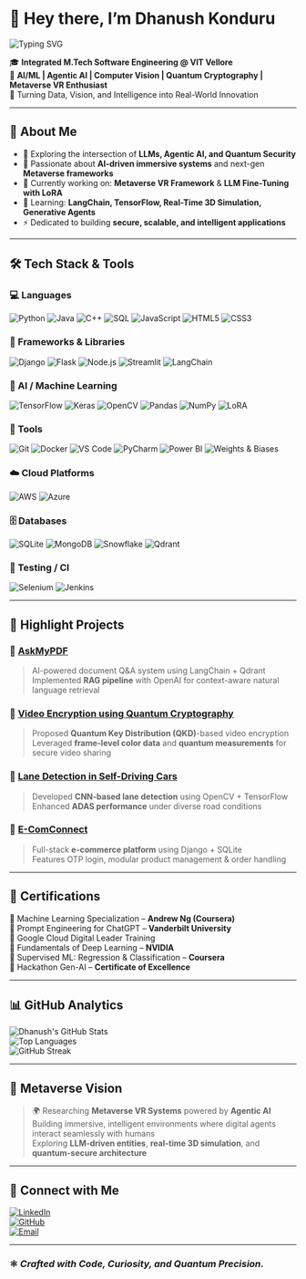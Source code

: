 # 👋 Hey there, I’m **Dhanush Konduru**

![Typing SVG](https://readme-typing-svg.herokuapp.com?font=Fira+Code&size=24&pause=1000&color=00FFCC&width=500&lines=AI%2FML+Engineer;Agentic+AI+Researcher;Metaverse+Innovator)

🎓 **Integrated M.Tech Software Engineering @ VIT Vellore**  
🤖 **AI/ML | Agentic AI | Computer Vision | Quantum Cryptography | Metaverse VR Enthusiast**  
🚀 Turning Data, Vision, and Intelligence into Real-World Innovation  

---

## 🧠 About Me  

- 🎯 Exploring the intersection of **LLMs, Agentic AI, and Quantum Security**  
- 🧠 Passionate about **AI-driven immersive systems** and next-gen **Metaverse frameworks**  
- 🔭 Currently working on: **Metaverse VR Framework** & **LLM Fine-Tuning with LoRA**  
- 🌱 Learning: **LangChain, TensorFlow, Real-Time 3D Simulation, Generative Agents**  
- ⚡ Dedicated to building **secure, scalable, and intelligent applications**  

---

## 🛠 Tech Stack & Tools  

### 💻 Languages
![Python](https://img.shields.io/badge/Python-3776AB?style=for-the-badge&logo=python&logoColor=white)
![Java](https://img.shields.io/badge/Java-007396?style=for-the-badge&logo=java&logoColor=white)
![C++](https://img.shields.io/badge/C++-00599C?style=for-the-badge&logo=c%2B%2B&logoColor=white)
![SQL](https://img.shields.io/badge/SQL-4479A1?style=for-the-badge&logo=postgresql&logoColor=white)
![JavaScript](https://img.shields.io/badge/JavaScript-F7DF1E?style=for-the-badge&logo=javascript&logoColor=black)
![HTML5](https://img.shields.io/badge/HTML5-E34F26?style=for-the-badge&logo=html5&logoColor=white)
![CSS3](https://img.shields.io/badge/CSS3-1572B6?style=for-the-badge&logo=css3&logoColor=white)

### 🧩 Frameworks & Libraries
![Django](https://img.shields.io/badge/Django-092E20?style=for-the-badge&logo=django&logoColor=white)
![Flask](https://img.shields.io/badge/Flask-000000?style=for-the-badge&logo=flask&logoColor=white)
![Node.js](https://img.shields.io/badge/Node.js-339933?style=for-the-badge&logo=node.js&logoColor=white)
![Streamlit](https://img.shields.io/badge/Streamlit-FF4B4B?style=for-the-badge&logo=streamlit&logoColor=white)
![LangChain](https://img.shields.io/badge/LangChain-3B82F6?style=for-the-badge&logoColor=white)

### 🧠 AI / Machine Learning
![TensorFlow](https://img.shields.io/badge/TensorFlow-FF6F00?style=for-the-badge&logo=tensorflow&logoColor=white)
![Keras](https://img.shields.io/badge/Keras-D00000?style=for-the-badge&logo=keras&logoColor=white)
![OpenCV](https://img.shields.io/badge/OpenCV-5C3EE8?style=for-the-badge&logo=opencv&logoColor=white)
![Pandas](https://img.shields.io/badge/Pandas-150458?style=for-the-badge&logo=pandas&logoColor=white)
![NumPy](https://img.shields.io/badge/NumPy-013243?style=for-the-badge&logo=numpy&logoColor=white)
![LoRA](https://img.shields.io/badge/LoRA-FF6D00?style=for-the-badge&logoColor=white)

### 🧰 Tools
![Git](https://img.shields.io/badge/Git-F05032?style=for-the-badge&logo=git&logoColor=white)
![Docker](https://img.shields.io/badge/Docker-2496ED?style=for-the-badge&logo=docker&logoColor=white)
![VS Code](https://img.shields.io/badge/VSCode-007ACC?style=for-the-badge&logo=visual-studio-code&logoColor=white)
![PyCharm](https://img.shields.io/badge/PyCharm-000000?style=for-the-badge&logo=pycharm&logoColor=white)
![Power BI](https://img.shields.io/badge/Power%20BI-F2C80F?style=for-the-badge&logo=power-bi&logoColor=white)
![Weights & Biases](https://img.shields.io/badge/W%26B-FF007F?style=for-the-badge&logo=wandb&logoColor=white)

### ☁️ Cloud Platforms
![AWS](https://img.shields.io/badge/AWS-232F3E?style=for-the-badge&logo=amazon-aws&logoColor=white)
![Azure](https://img.shields.io/badge/Azure-0078D4?style=for-the-badge&logo=microsoft-azure&logoColor=white)

### 🗄 Databases
![SQLite](https://img.shields.io/badge/SQLite-003B57?style=for-the-badge&logo=sqlite&logoColor=white)
![MongoDB](https://img.shields.io/badge/MongoDB-47A248?style=for-the-badge&logo=mongodb&logoColor=white)
![Snowflake](https://img.shields.io/badge/Snowflake-28A5E3?style=for-the-badge&logo=snowflake&logoColor=white)
![Qdrant](https://img.shields.io/badge/Qdrant-2563EB?style=for-the-badge&logoColor=white)

### 🧪 Testing / CI
![Selenium](https://img.shields.io/badge/Selenium-43B02A?style=for-the-badge&logo=selenium&logoColor=white)
![Jenkins](https://img.shields.io/badge/Jenkins-D24939?style=for-the-badge&logo=jenkins&logoColor=white)

---

## 🚀 Highlight Projects  

### 🧠 [AskMyPDF](https://github.com/dhanushkonduru/askmypdf)
> AI-powered document Q&A system using LangChain + Qdrant  
> Implemented **RAG pipeline** with OpenAI for context-aware natural language retrieval  

### 🧬 [Video Encryption using Quantum Cryptography](https://github.com/dhanushkonduru/Video-Encryption-using-Quantum-Cryptography)
> Proposed **Quantum Key Distribution (QKD)**-based video encryption  
> Leveraged **frame-level color data** and **quantum measurements** for secure video sharing  

### 🚗 [Lane Detection in Self-Driving Cars](#)
> Developed **CNN-based lane detection** using OpenCV + TensorFlow  
> Enhanced **ADAS performance** under diverse road conditions  

### 🛒 [E-ComConnect](https://github.com/dhanushkonduru/E-ComConnect)
> Full-stack **e-commerce platform** using Django + SQLite  
> Features OTP login, modular product management & order handling  

---

## 🧾 Certifications  

🏅 Machine Learning Specialization – **Andrew Ng (Coursera)**  
🏅 Prompt Engineering for ChatGPT – **Vanderbilt University**  
🏅 Google Cloud Digital Leader Training  
🏅 Fundamentals of Deep Learning – **NVIDIA**  
🏅 Supervised ML: Regression & Classification – **Coursera**  
🏅 Hackathon Gen-AI – **Certificate of Excellence**

---

## 📊 GitHub Analytics  

![Dhanush's GitHub Stats](https://github-readme-stats.vercel.app/api?username=dhanushkonduru&show_icons=true&theme=tokyonight)  
![Top Languages](https://github-readme-stats.vercel.app/api/top-langs/?username=dhanushkonduru&layout=compact&theme=tokyonight)  
![GitHub Streak](https://github-readme-streak-stats.herokuapp.com/?user=dhanushkonduru&theme=tokyonight)  

---

## 🪩 Metaverse Vision  

> 🌍 Researching **Metaverse VR Systems** powered by **Agentic AI**  
> Building immersive, intelligent environments where digital agents interact seamlessly with humans  
> Exploring **LLM-driven entities**, **real-time 3D simulation**, and **quantum-secure architecture**  

---

## 📢 Connect with Me  

[![LinkedIn](https://img.shields.io/badge/LinkedIn-Dhanush%20Konduru-blue?style=for-the-badge&logo=linkedin)](https://www.linkedin.com/in/dhanush-konduru-aa9574229/)  
[![GitHub](https://img.shields.io/badge/GitHub-Follow-black?style=for-the-badge&logo=github)](https://github.com/dhanushkonduru)  
[![Email](https://img.shields.io/badge/Email-Contact-red?style=for-the-badge&logo=gmail)](mailto:dhanushkonduru@gmail.com)  

---

### ⚛️ *Crafted with Code, Curiosity, and Quantum Precision.*
